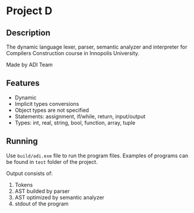 # Project D

## Description
The dynamic language lexer, parser, semantic analyzer and interpreter for Compilers Construction course in Innopolis University.

Made by ADI Team

## Features

 - Dynamic
 - Implicit types conversions
 - Object types are not specified
 - Statements: assignment, if/while, return, input/output
 - Types: int, real, string, bool, function, array, tuple

## Running

Use `build/adi.exe` file to run the program files. Examples of programs can be found in `test` folder of the project.

Output consists of:
1) Tokens
2) AST builded by parser
3) AST optimized by semantic analyzer
4) stdout of the program

